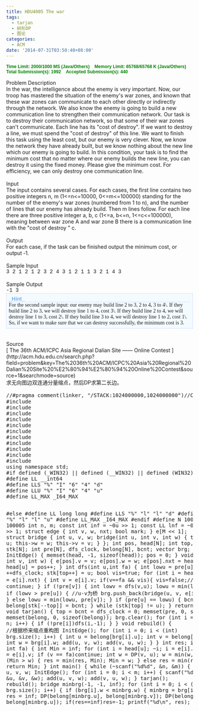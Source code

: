 ```yaml
---
title: HDU4005 The war
tags:
  - tarjan
  - 树形DP
  - 图论
categories:
  - ACM
date: '2014-07-31T03:50:40+08:00'
---
```


**<span style="font-family: Arial; font-size: 12px; font-weight: bold; color: green;">Time Limit: 2000/1000 MS (Java/Others)    Memory Limit: 65768/65768 K (Java/Others)
Total Submission(s): 1992    Accepted Submission(s): 440
</span>**
<div class="panel_title" align="left">Problem Description</div>
<div class="panel_content">In the war, the intelligence about the enemy is very important. Now, our troop has mastered the situation of the enemy's war zones, and known that these war zones can communicate to each other directly or indirectly through the network. We also know the enemy is going to build a new communication line to strengthen their communication network. Our task is to destroy their communication network, so that some of their war zones can't communicate. Each line has its "cost of destroy". If we want to destroy a line, we must spend the "cost of destroy" of this line. We want to finish this task using the least cost, but our enemy is very clever. Now, we know the network they have already built, but we know nothing about the new line which our enemy is going to build. In this condition, your task is to find the minimum cost that no matter where our enemy builds the new line, you can destroy it using the fixed money. Please give the minimum cost. For efficiency, we can only destroy one communication line.</div>
<!--more-->
<div class="panel_bottom"></div>
&nbsp;
<div class="panel_title" align="left">Input</div>
<div class="panel_content">The input contains several cases. For each cases, the first line contains two positive integers n, m (1&lt;=n&lt;=10000, 0&lt;=m&lt;=100000) standing for the number of the enemy's war zones (numbered from 1 to n), and the number of lines that our enemy has already build. Then m lines follow. For each line there are three positive integer a, b, c (1&lt;=a, b&lt;=n, 1&lt;=c&lt;=100000), meaning between war zone A and war zone B there is a communication line with the "cost of destroy " c.</div>
<div class="panel_bottom"></div>
&nbsp;
<div class="panel_title" align="left">Output</div>
<div class="panel_content">For each case, if the task can be finished output the minimum cost, or output ‐1.</div>
<div class="panel_bottom"></div>
&nbsp;
<div class="panel_title" align="left">Sample Input</div>
<div class="panel_content">
<div style="font-family: Courier New,Courier,monospace;">3 2 1 2 1 2 3 2 4 3 1 2 1 1 3 2 1 4 3</div>
</div>
<div class="panel_bottom"></div>
&nbsp;
<div class="panel_title" align="left">Sample Output</div>
<div class="panel_content">
<div style="font-family: Courier New,Courier,monospace;">-1 3
<div style="font-family: Times New Roman; font-size: 14px; background-color: f4fbff; border: #B7CBFF 1px dashed; padding: 6px;">
<div style="font-family: Arial; font-weight: bold; color: #7ca9ed; border-bottom: #B7CBFF 1px dashed;">_Hint_</div>
For the second sample input: our enemy may build line 2 to 3, 2 to 4, 3 to 4\. If they build line 2 to 3, we will destroy line 1 to 4, cost 3\. If they build line 2 to 4, we will destroy line 1 to 3, cost 2\. If they build line 3 to 4, we will destroy line 1 to 2, cost 1\. So, if we want to make sure that we can destroy successfully, the minimum cost is 3.

</div>
&nbsp;

</div>
</div>
<div class="panel_bottom"></div>
&nbsp;
<div class="panel_title" align="left">Source</div>
<div class="panel_content">[ The 36th ACM/ICPC Asia Regional Dalian Site —— Online Contest ](http://acm.hdu.edu.cn/search.php?field=problem&amp;key=The%2036th%20ACM/ICPC%20Asia%20Regional%20Dalian%20Site%20%E2%80%94%E2%80%94%20Online%20Contest&amp;source=1&amp;searchmode=source)</div>
<div class="panel_content"></div>
<div class="panel_content"></div>
<div class="panel_content">求无向图边双连通分量缩点，然后DP求第二长边。</div>
<div class="panel_content">
<pre class="EnlighterJSRAW" data-enlighter-language="null">//#pragma comment(linker, "/STACK:1024000000,1024000000")//C++加栈
#include
#include
#include
#include
#include
#include
#include
#include<map>
#include
#include
#include
using namespace std;
#if defined (_WIN32) || defined (__WIN32) || defined (WIN32) || defined (__WIN32__)
#define LL __int64
#define LLS "%" "I" "6" "4" "d"
#define LLU "%" "I" "6" "4" "u"
#define LL_MAX _I64_MAX

#else
#define LL long long
#define LLS "%" "l" "l" "d"
#define LLU "%" "l" "l" "u"
#define LL_MAX _I64_MAX
#endif
#define N 10005
#define M 100005
int n, m;
const int inf = ~0u &gt;&gt; 1;
const LL lnf = ~0ull &gt;&gt; 1;
struct edge {
	int v, w, nxt;
	bool mark;
} e[M &lt;&lt; 1];
struct bridge {
	int u, v, w;
	bridge(int u, int v, int w) {
		this-&gt;u = u;
		this-&gt;w = w;
		this-&gt;v = v;
	}
};
int pos, head[N];
int top, stk[N];
int pre[N], dfs_clock, belong[N], bcnt;
vector brg;
void InitEdge() {
	memset(head, -1, sizeof(head));
	pos = 0;
}
void add(int u, int v, int w) {
	e[pos].v = v;
	e[pos].w = w;
	e[pos].nxt = head[u];
	head[u] = pos++;
}
int dfs(int u,int fa) {
	int lowu = pre[u] = ++dfs_clock;
	stk[top++] = u;
	bool vis=true;
	for (int i = head[u]; ~i; i = e[i].nxt) {
		int v = e[i].v;
		if(v==fa &amp;&amp; vis){
			vis=false;//重边
			continue;
		}
		if (!pre[v]) {
			int lowv = dfs(v,u);
			lowu = min(lowu, lowv);
			if (lowv &gt; pre[u]) { //u-v为桥
				brg.push_back(bridge(u, v, e[i].w));
			}
		} else lowu = min(lowu, pre[v]);
	}
	if (pre[u] == lowu) {
		bcnt++;
		do {
			belong[stk[--top]] = bcnt;
		} while (stk[top] != u);
	}
	return lowu;
}
void tarjan() {
	top = bcnt = dfs_clock = 0;
	memset(pre, 0, sizeof(pre));
	memset(belong, 0, sizeof(belong));
	brg.clear();
	for (int i = 1; i &lt;= n; i++) {
		if (!pre[i])dfs(i,-1);
	}
}
void rebuild() { //根据桥来缩点重构图
	InitEdge();
	for (int i = 0; i &lt; (int) brg.size(); i++) {
		int u = belong[brg[i].u];
		int v = belong[brg[i].v];
		int w = brg[i].w;
		add(u, v, w);
		add(v, u, w);
	}
}
int res;
int DP(int u, int fa) {
	int Min = inf;
	for (int i = head[u]; ~i; i = e[i].nxt) {
		int v = e[i].v;
		if (v == fa)continue;
		int w = DP(v, u);
		w = min(w, e[i].w);
		if (Min &gt; w) {
			res = min(res, Min);
			Min = w;
		} else res = min(res, w);
	}
	return Min;
}
int main() {
	while (~scanf("%d%d", &amp;n, &amp;m)) {
		int u, v, w;
		InitEdge();
		for (int i = 0; i &lt; m; i++) {
			scanf("%d%d%d", &amp;u, &amp;v, &amp;w);
			add(u, v, w);
			add(v, u, w);
		}
		tarjan();
		rebuild();
		bridge minbrg(-1, -1, inf);
		for (int i = 0; i &lt; (int) brg.size(); i++) {
			if (brg[i].w &lt; minbrg.w) {
				minbrg = brg[i];
			}
		}
		res = inf;
		DP(belong[minbrg.u], belong[minbrg.v]);
		DP(belong[minbrg.v], belong[minbrg.u]);
		if(res==inf)res=-1;
		printf("%d\n", res);
	}
}
</pre>
</div>

